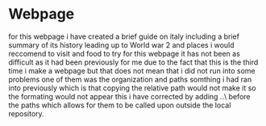 # Webpage
for this webpage i have created a brief guide on italy including a brief summary of its history leading up to World war 2 and places i would reccomend to visit and food to try
for this webpage it has not been as difficult as it had been previously for me due to the fact that this is the third time i make a webpage but that does not mean that i did not run into some problems one of them was the organization and paths somthing i had ran into previously which is that copying the relative path would not make it so the formating would not appear this i have corrected by adding ..\ before the paths which allows for them to be called upon outside the local repository.